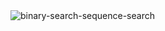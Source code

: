 <img src="https://i.ibb.co/BsYL0t2/binary-search-sequence-search.gif" alt="binary-search-sequence-search" border="0">

